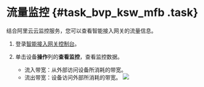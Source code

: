 # 流量监控 {#task_bvp_ksw_mfb .task}

结合阿里云云监控服务，您可以查看智能接入网关的流量信息。

1.  登录[智能接入网关控制台](https://smartag.console.aliyun.com/sag/cn-shanghai/sags)。 
2.  单击设备**操作**列的**查看监控**，查看监控数据。 

    -   流入带宽：从外部访问设备所消耗的带宽。
    -   流出带宽：设备访问外部所消耗的带宽。
    ![](http://static-aliyun-doc.oss-cn-hangzhou.aliyuncs.com/assets/img/23990/154755087513913_zh-CN.png)



